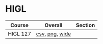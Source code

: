 # HIGL

| Course | Overall | Section |
| ------ | ------- | ------- |
| HIGL 127 | [csv](https://github.com/UCSD-Historical-Enrollment-Data/2023Spring/blob/main/overall/HIGL%20127.csv), [png](https://raw.githubusercontent.com/UCSD-Historical-Enrollment-Data/2023Spring/main/plot_overall/HIGL%20127.png), [wide](https://raw.githubusercontent.com/UCSD-Historical-Enrollment-Data/2023Spring/main/plot_overall_wide/HIGL%20127.png) |  |
